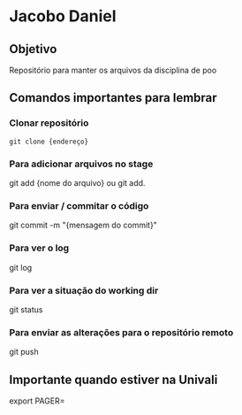 # Jacobo Daniel

## Objetivo
Repositório para manter os arquivos da disciplina de poo

## Comandos importantes para lembrar

### Clonar repositório
```
git clone {endereço}
```

### Para adicionar arquivos no stage
git add {nome do arquivo}
ou
git add. 

### Para enviar / commitar o código
git commit -m "{mensagem do commit}"

### Para ver o log
git log

### Para ver a situação do working dir
git status

### Para enviar as alterações para o repositório remoto
git push

## Importante quando estiver na Univali
export PAGER=

